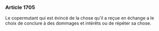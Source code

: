 ### Article 1705

Le copermutant qui est évincé de la chose qu'il a reçue en échange a le choix de conclure à des dommages et intérêts ou de répéter sa chose.


